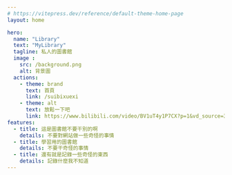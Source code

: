 ```yaml
---
# https://vitepress.dev/reference/default-theme-home-page
layout: home

hero:
  name: "Library"
  text: "MyLibrary"
  tagline: 私人的圖書館
  image :
    src: /background.png
    alt: 背景圖
  actions:
    - theme: brand
      text: 首頁
      link: /suibixuexi
    - theme: alt
      text: 放鬆一下吧
      link: https://www.bilibili.com/video/BV1uT4y1P7CX?p=1&vd_source=34dde2f2c727e84db53ba60a1814505f
features:
  - title: 這是圖書館不要干別的啊
    details: 不要對網站做一些奇怪的事情
  - title: 學習用的圖書館
    details: 不要干奇怪的事情 
  - title: 還有就是記錄一些奇怪的東西
    details: 記錄什麼我不知道
---
```


